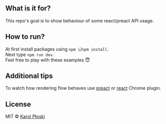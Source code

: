 ## What is it for?
This repo's goal is to show behaviour of some react/preact API usage.

## How to run?
At first install packages using `npm i`/`npm install`.<br>
Next type `npm run dev`.<br>
Feel free to play with these examples 😇<br>

## Additional tips
To watch how rendering flow behaves use <a href="https://chromewebstore.google.com/detail/preact-developer-tools/ilcajpmogmhpliinlbcdebhbcanbghmd?pli=1" target="_blank">preact</a> or <a href="https://chromewebstore.google.com/detail/react-developer-tools/fmkadmapgofadopljbjfkapdkoienihi" target="_blank">react</a> Chrome plugin.


## License

MIT © [Karol Płoski]()
